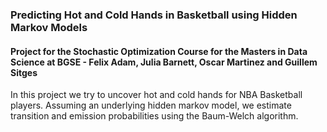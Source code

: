 
### Predicting Hot and Cold Hands in Basketball using Hidden Markov Models
#### Project for the Stochastic Optimization Course for the Masters in Data Science at BGSE  - Felix Adam, Julia Barnett, Oscar Martinez and Guillem Sitges

In this project we try to uncover hot and cold hands for NBA Basketball players. Assuming an underlying hidden markov model, we estimate transition and emission probabilities using the Baum-Welch algorithm.  
